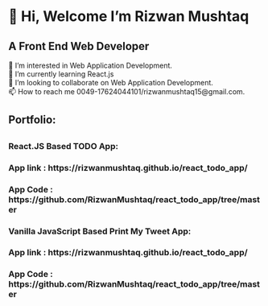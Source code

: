 <h1>👋 Hi, Welcome I’m Rizwan Mushtaq</h1>
<h2> A Front End Web Developer</h2>
👀 I’m interested in Web Application Development.</br>
🌱 I’m currently learning React.js</br>
💞️ I’m looking to collaborate on Web Application Development.</br>
📫 How to reach me 0049-17624044101/rizwanmushtaq15@gmail.com.</br>


<h2>Portfolio:<h2>
  <h3>React.JS Based TODO App:<h3>
    <h3>App link : https://rizwanmushtaq.github.io/react_todo_app/</h3>
    <h3>App Code : https://github.com/RizwanMushtaq/react_todo_app/tree/master</h3>
    
  <h3>Vanilla JavaScript Based Print My Tweet App:<h3>
    <h3>App link : https://rizwanmushtaq.github.io/react_todo_app/</h3>
    <h3>App Code : https://github.com/RizwanMushtaq/react_todo_app/tree/master</h3>

<!---
RizwanMushtaq/RizwanMushtaq is a ✨ special ✨ repository because its `README.md` (this file) appears on your GitHub profile.
You can click the Preview link to take a look at your changes.
--->
